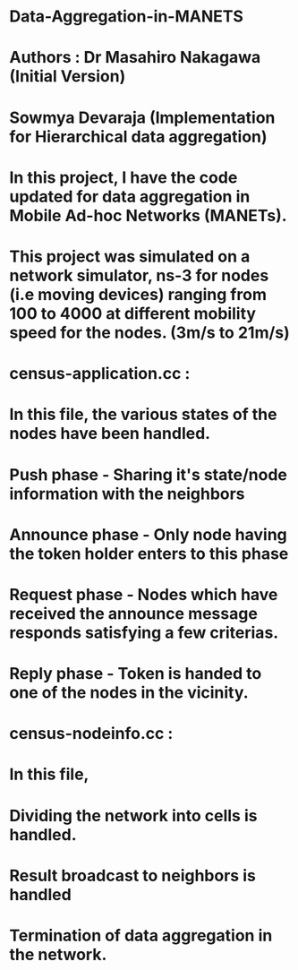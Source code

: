 # Data-Aggregation-in-MANETS
# Authors : Dr Masahiro Nakagawa (Initial Version)
#           Sowmya Devaraja (Implementation for Hierarchical data aggregation)
# In this project, I have the code updated for data aggregation in Mobile Ad-hoc Networks (MANETs).
# This project was simulated on a network simulator, ns-3 for nodes (i.e moving devices) ranging from 100 to 4000 at different mobility speed for the nodes. (3m/s to 21m/s)
# 
# census-application.cc :
# In this file, the various states of the nodes have been handled.
# Push phase - Sharing it's state/node information with the neighbors
# Announce phase - Only node having the token holder enters to this phase
# Request phase - Nodes which have received the announce message responds satisfying a few criterias.
# Reply phase - Token is handed to one of the nodes in the vicinity.

# census-nodeinfo.cc :
# In this file,
# Dividing the network into cells is handled.
# Result broadcast to neighbors is handled
# Termination of data aggregation in the network.
